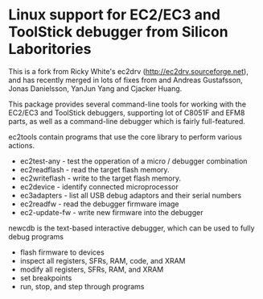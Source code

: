 Linux support for EC2/EC3 and ToolStick debugger from Silicon Laboritories
========================================================

This is a fork from Ricky White's ec2drv (http://ec2drv.sourceforge.net), and has recently merged in lots of fixes from and Andreas Gustafsson, Jonas Danielsson, YanJun Yang and Cjacker Huang.

This package provides several command-line tools for working with the EC2/EC3 and ToolStick debuggers, supporting lot of C8051F and EFM8 parts, as well as a command-line debugger which is fairly full-featured.

ec2tools contain programs that use the core library to perform various actions.
+ ec2test-any - test the opperation of a micro / debugger combination
+ ec2readflash - read the target flash memory.
+ ec2writeflash - write to the target flash memory.
+ ec2device - identify connected microprocessor
+ ec3adapters - list all USB debug adaptors and their serial numbers
+ ec2readfw - read the debugger firmware image
+ ec2-update-fw - write new firmware into the debugger

newcdb is the text-based interactive debugger, which can be used to fully debug programs
+ flash firmware to devices
+ inspect all registers, SFRs, RAM, code, and XRAM
+ modify all registers, SFRs, RAM, and XRAM
+ set breakpoints
+ run, stop, and step through programs
